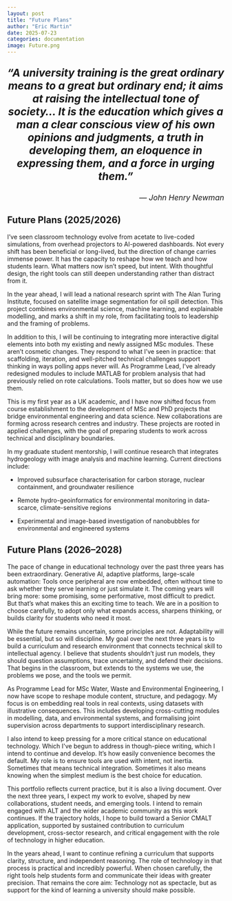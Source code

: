 ```yaml
---
layout: post
title: "Future Plans"
author: "Eric Martin"
date: 2025-07-23
categories: documentation
image: Future.png
---
```

<p style="font-size: 1.75em; font-weight: bold; text-align: center;">
<em>“A university training is the great ordinary means to a great but ordinary end; it aims at raising the intellectual tone of society… It is the education which gives a man a clear conscious view of his own opinions and judgments, a truth in developing them, an eloquence in expressing them, and a force in urging them.”</em>
</p>

<p style="text-align: right; font-size: 1.25em;">
<em>— John Henry Newman</em>
</p>

## Future Plans (2025/2026)

I’ve seen classroom technology evolve from acetate to live-coded simulations, from overhead projectors to AI-powered dashboards. Not every shift has been beneficial or long-lived, but the direction of change carries immense power. It has the capacity to reshape how we teach and how students learn. What matters now isn’t speed, but intent. With thoughtful design, the right tools can still deepen understanding rather than distract from it.

In the year ahead, I will lead a national research sprint with The Alan Turing Institute, focused on satellite image segmentation for oil spill detection. This project combines environmental science, machine learning, and explainable modelling, and marks a shift in my role, from facilitating tools to leadership and the framing of problems.

In addition to this, I will be continuing to  integrating more interactive digital elements into both my existing and newly assigned MSc modules. These aren’t cosmetic changes. They respond to what I’ve seen in practice: that scaffolding, iteration, and well-pitched technical challenges support thinking in ways polling apps never will. As Programme Lead, I’ve already redesigned modules to include MATLAB for problem analysis that had previously relied on rote calculations. Tools matter, but so does how we use them.

This is my first year as a UK academic, and I have now shifted focus from course establishment to the development of MSc and PhD projects that bridge environmental engineering and data science. New collaborations are forming across research centres and industry. These projects are rooted in applied challenges, with the goal of preparing students to work across technical and disciplinary boundaries.

In my graduate student mentorship, I will continue research that integrates hydrogeology with image analysis and machine learning. Current directions include:

* Improved subsurface characterisation for carbon storage, nuclear containment, and groundwater resilience

* Remote hydro-geoinformatics for environmental monitoring in data-scarce, climate-sensitive regions

* Experimental and image-based investigation of nanobubbles for environmental and engineered systems

## Future Plans (2026–2028)

The pace of change in educational technology over the past three years has been extraordinary. Generative AI, adaptive platforms, large-scale automation: Tools once peripheral are now embedded, often without time to ask whether they serve learning or just simulate it. The coming years will bring more: some promising, some performative, most difficult to predict. But that’s what makes this an exciting time to teach. We are in a position to choose carefully, to adopt only what expands access, sharpens thinking, or builds clarity for students who need it most.

While the future remains uncertain, some principles are not. Adaptability will be essential, but so will discipline. My goal over the next three years is to build a curriculum and research environment that connects technical skill to intellectual agency. I believe that students shouldn’t just run models, they should question assumptions, trace uncertainty, and defend their decisions. That begins in the classroom, but extends to the systems we use, the problems we pose, and the tools we permit.

As Programme Lead for MSc Water, Waste and Environmental Engineering, I now have scope to reshape module content, structure, and pedagogy. My focus is on embedding real tools in real contexts, using datasets with illustrative consequences. This includes developing cross-cutting modules in modelling, data, and environmental systems, and formalising joint supervision across departments to support interdisciplinary research.

I also intend to keep pressing for a more critical stance on educational technology. Which I've begun to address in though-piece writing, which I intend to continue and develop. It’s how easily convenience becomes the default. My role is to ensure tools are used with intent, not inertia. Sometimes that means technical integration. Sometimes it also means knowing when the simplest medium is the best choice for education.

This portfolio reflects current practice, but it is also a living document. Over the next three years, I expect my work to evolve, shaped by new collaborations, student needs, and emerging tools. I intend to remain engaged with ALT and the wider academic community as this work continues. If the trajectory holds, I hope to build toward a Senior CMALT application, supported by sustained contribution to curriculum development, cross-sector research, and critical engagement with the role of technology in higher education.

In the years ahead, I want to continue refining a curriculum that supports clarity, structure, and independent reasoning. The role of technology in that process is practical and incredibly powerful. When chosen carefully, the right tools help students form and communicate their ideas with greater precision. That remains the core aim: Technology not as spectacle, but as support for the kind of learning a university should make possible.
